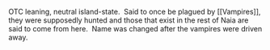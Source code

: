OTC leaning, neutral island-state.  Said to once be plagued by [[Vampires]], they were supposedly hunted and those that exist in the rest of Naia are said to come from here.  Name was changed after the vampires were driven away.